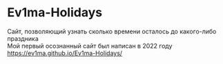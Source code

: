 # Ev1ma-Holidays
Сайт, позволяющий узнать сколько времени осталось до какого-либо праздника <br>
Мой первый осознанный сайт был написан в 2022 году <br>
https://ev1ma.github.io/Ev1ma-Holidays/ <br>
